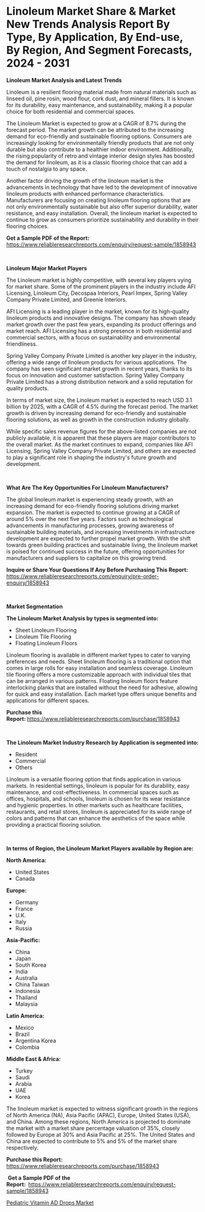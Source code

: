 <p><h1>Linoleum Market Share & Market New Trends Analysis Report By Type, By Application, By End-use, By Region, And Segment Forecasts, 2024 - 2031</h1></p><p><strong>Linoleum Market Analysis and Latest Trends</strong></p>
<p><p>Linoleum is a resilient flooring material made from natural materials such as linseed oil, pine rosin, wood flour, cork dust, and mineral fillers. It is known for its durability, easy maintenance, and sustainability, making it a popular choice for both residential and commercial spaces.</p><p>The Linoleum Market is expected to grow at a CAGR of 8.7% during the forecast period. The market growth can be attributed to the increasing demand for eco-friendly and sustainable flooring options. Consumers are increasingly looking for environmentally friendly products that are not only durable but also contribute to a healthier indoor environment. Additionally, the rising popularity of retro and vintage interior design styles has boosted the demand for linoleum, as it is a classic flooring choice that can add a touch of nostalgia to any space.</p><p>Another factor driving the growth of the linoleum market is the advancements in technology that have led to the development of innovative linoleum products with enhanced performance characteristics. Manufacturers are focusing on creating linoleum flooring options that are not only environmentally sustainable but also offer superior durability, water resistance, and easy installation. Overall, the linoleum market is expected to continue to grow as consumers prioritize sustainability and durability in their flooring choices.</p></p>
<p><strong>Get a Sample PDF of the Report:&nbsp;</strong> <a href="https://www.reliableresearchreports.com/enquiry/request-sample/1858943">https://www.reliableresearchreports.com/enquiry/request-sample/1858943</a></p>
<p>&nbsp;</p>
<p><strong>Linoleum Major Market Players</strong></p>
<p><p>The Linoleum market is highly competitive, with several key players vying for market share. Some of the prominent players in the industry include AFI Licensing, Linoleum City, Decospaa Interiors, Pearl Impex, Spring Valley Company Private Limited, and Greenie Interiors.</p><p>AFI Licensing is a leading player in the market, known for its high-quality linoleum products and innovative designs. The company has shown steady market growth over the past few years, expanding its product offerings and market reach. AFI Licensing has a strong presence in both residential and commercial sectors, with a focus on sustainability and environmental friendliness.</p><p>Spring Valley Company Private Limited is another key player in the industry, offering a wide range of linoleum products for various applications. The company has seen significant market growth in recent years, thanks to its focus on innovation and customer satisfaction. Spring Valley Company Private Limited has a strong distribution network and a solid reputation for quality products.</p><p>In terms of market size, the Linoleum market is expected to reach USD 3.1 billion by 2025, with a CAGR of 4.5% during the forecast period. The market growth is driven by increasing demand for eco-friendly and sustainable flooring solutions, as well as growth in the construction industry globally.</p><p>While specific sales revenue figures for the above-listed companies are not publicly available, it is apparent that these players are major contributors to the overall market. As the market continues to expand, companies like AFI Licensing, Spring Valley Company Private Limited, and others are expected to play a significant role in shaping the industry's future growth and development.</p></p>
<p>&nbsp;</p>
<p><strong>What Are The Key Opportunities For Linoleum Manufacturers?</strong></p>
<p><p>The global linoleum market is experiencing steady growth, with an increasing demand for eco-friendly flooring solutions driving market expansion. The market is expected to continue growing at a CAGR of around 5% over the next five years. Factors such as technological advancements in manufacturing processes, growing awareness of sustainable building materials, and increasing investments in infrastructure development are expected to further propel market growth. With the shift towards green building practices and sustainable living, the linoleum market is poised for continued success in the future, offering opportunities for manufacturers and suppliers to capitalize on this growing trend.</p></p>
<p><strong>Inquire or Share Your Questions If Any Before Purchasing This Report:</strong> <a href="https://www.reliableresearchreports.com/enquiry/pre-order-enquiry/1858943">https://www.reliableresearchreports.com/enquiry/pre-order-enquiry/1858943</a></p>
<p>&nbsp;</p>
<p><strong>Market Segmentation</strong></p>
<p><strong>The Linoleum Market Analysis by types is segmented into:</strong></p>
<p><ul><li>Sheet Linoleum Flooring</li><li>Linoleum Tile Flooring</li><li>Floating Linoleum Floors</li></ul></p>
<p><p>Linoleum flooring is available in different market types to cater to varying preferences and needs. Sheet linoleum flooring is a traditional option that comes in large rolls for easy installation and seamless coverage. Linoleum tile flooring offers a more customizable approach with individual tiles that can be arranged in various patterns. Floating linoleum floors feature interlocking planks that are installed without the need for adhesive, allowing for quick and easy installation. Each market type offers unique benefits and applications for different spaces.</p></p>
<p><strong>Purchase this Report:&nbsp;</strong><a href="https://www.reliableresearchreports.com/purchase/1858943">https://www.reliableresearchreports.com/purchase/1858943</a></p>
<p>&nbsp;</p>
<p><strong>The Linoleum Market Industry Research by Application is segmented into:</strong></p>
<p><ul><li>Resident</li><li>Commercial</li><li>Others</li></ul></p>
<p><p>Linoleum is a versatile flooring option that finds application in various markets. In residential settings, linoleum is popular for its durability, easy maintenance, and cost-effectiveness. In commercial spaces such as offices, hospitals, and schools, linoleum is chosen for its wear resistance and hygienic properties. In other markets such as healthcare facilities, restaurants, and retail stores, linoleum is appreciated for its wide range of colors and patterns that can enhance the aesthetics of the space while providing a practical flooring solution.</p></p>
<p>&nbsp;</p>
<p><strong>In terms of Region, the Linoleum Market Players available by Region are:</strong></p>
<p>
    <p> <strong> North America: </strong>
        <ul>
            <li>United States</li>
            <li>Canada</li>
        </ul>
        </p> 
    <p> <strong> Europe: </strong>
        <ul>
            <li>Germany</li>
            <li>France</li>
            <li>U.K.</li>
            <li>Italy</li>
            <li>Russia</li>
        </ul>
        </p> 
    <p> <strong> Asia-Pacific: </strong>
        <ul>
            <li>China</li>
            <li>Japan</li>
            <li>South Korea</li>
            <li>India</li>
            <li>Australia</li>
            <li>China Taiwan</li>
            <li>Indonesia</li>
            <li>Thailand</li>
            <li>Malaysia</li>
        </ul>
        </p> 
    <p> <strong> Latin America: </strong>
        <ul>
            <li>Mexico</li>
            <li>Brazil</li>
            <li>Argentina Korea</li>
            <li>Colombia</li>
        </ul>
        </p> 
    <p> <strong> Middle East & Africa: </strong>
        <ul>
            <li>Turkey</li>
            <li>Saudi</li>
            <li>Arabia</li>
            <li>UAE</li>
            <li>Korea</li>
        </ul>
    </p>
    </p>
<p><p>The linoleum market is expected to witness significant growth in the regions of North America (NA), Asia Pacific (APAC), Europe, United States (USA), and China. Among these regions, North America is projected to dominate the market with a market share percentage valuation of 35%, closely followed by Europe at 30% and Asia Pacific at 25%. The United States and China are expected to contribute to 5% and 5% of the market share respectively.</p></p>
<p><strong>Purchase this Report: </strong><a href="https://www.reliableresearchreports.com/purchase/1858943">https://www.reliableresearchreports.com/purchase/1858943</a></p>
<p>&nbsp;<strong>Get a Sample PDF of the Report:&nbsp;&nbsp;</strong><a href="https://www.reliableresearchreports.com/enquiry/request-sample/1858943">https://www.reliableresearchreports.com/enquiry/request-sample/1858943</a></p>
<p><strong></strong></p>
<p><p><a href="https://nifty-kite-d51.notion.site/Global-Pediatric-Vitamin-AD-Drops-Market-Size-and-Market-Trends-Insights-and-Projections-from-2024--4b88f6625b8c4ccf9372dce8de0a1e53">Pediatric Vitamin AD Drops Market</a></p></p>